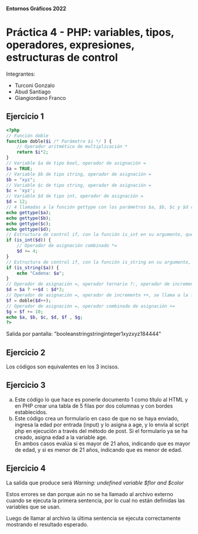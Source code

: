 <style type="text/css">
    ol { list-style-type: lower-alpha; }
</style>

**Entornos Gráficos 2022**

# Práctica 4 - PHP: variables, tipos, operadores, expresiones, estructuras de control

Integrantes: 
* Turconi Gonzalo 
* Abud Santiago 
* Giangiordano Franco

## Ejercicio 1

```php
<?php
// Función doble
function doble($i /* Parámetro $i */ ) {
	// Operador aritmético de multiplicación *
	return $i*2;
}
// Variable $a de tipo bool, operador de asignación =
$a = TRUE;
// Variable $b de tipo string, operador de asignación =
$b = "xyz";
// Variable $c de tipo string, operador de asignación =
$c = 'xyz';
// Variable $d de tipo int, operador de asignación =
$d = 12;
// 4 llamadas a la función gettype con los parámetros $a, $b, $c y $d respecticamente.
echo gettype($a);
echo gettype($b);
echo gettype($c);
echo gettype($d);
// Estructura de control if, con la función is_int en su argumento, que toma el parámetro $d
if (is_int($d)) {
	// Operador de asignación combinado *=
	$d += 4;
}
// Estructura de control if, con la función is_string en su argumento, que toma el parámetro $a
if (is_string($a)) {
	echo "Cadena: $a";
}
// Operador de asignación =, operador ternario ?:, operador de incremento ++, operador aritmético de multiplicación *
$d = $a ? ++$d : $d*3;
// Operador de asignación =, operador de incremento ++, se llama a la función doble con $d+1 como argumento.
$f = doble($d++);
// Operador de asignación =, operador combinado de asignación +=
$g = $f += 10;
echo $a, $b, $c, $d, $f , $g;
?>
```
Salida por pantalla: "booleanstringstringinteger1xyzxyz184444"

## Ejercicio 2

Los códigos son equivalentes en los 3 incisos.

## Ejercicio 3

1. Este código lo que hace es ponerle documento 1 como título al HTML y en PHP crear una tabla de 5 filas por dos columnas y con bordes establecidos.
2. Este código crea un formulario en caso de que no se haya enviado, ingresa la edad por entrada (input) y lo asigna a age, y lo envía al script php en ejecución a través del método de post. Si el formulario ya se ha creado, asigna edad a la variable age.<br>En ambos casos evalúa si es mayor de 21 años, indicando que es mayor de edad, y si es menor de 21 años, indicando que es menor de edad.

## Ejercicio 4

La salida que produce será *Warning: undefined variable $flor and $color*

Estos errores se dan porque aún no se ha llamado al archivo externo cuando se ejecuta la primera sentencia, por lo cual no están definidas las variables que se usan.

Luego de llamar al archivo la última sentencia se ejecuta correctamente mostrando el resultado esperado.